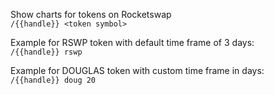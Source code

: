 Show charts for tokens on Rocketswap  
`/{{handle}} <token symbol>`

Example for RSWP token with default time frame of 3 days:  
`/{{handle}} rswp`

Example for DOUGLAS token with custom time frame in days:  
`/{{handle}} doug 20`
